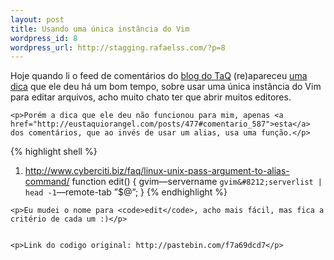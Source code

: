 ```yaml
--- 
layout: post
title: Usando uma única instância do Vim
wordpress_id: 8
wordpress_url: http://stagging.rafaelss.com/?p=8
---
```

<p>Hoje quando li o feed de comentários do <a href="http://eustaquiorangel.com/">blog do TaQ</a> (re)apareceu <a href="http://eustaquiorangel.com/posts/477">uma dica</a> que ele deu há um bom tempo, sobre usar uma única instância do Vim para editar arquivos, acho muito chato ter que abrir muitos editores.</p>


	<p>Porém a dica que ele deu não funcionou para mim, apenas <a href="http://eustaquiorangel.com/posts/477#comentario_587">esta</a> dos comentários, que ao invés de usar um alias, usa uma função.</p>


{% highlight shell %}
	<ol>
	<li>http://www.cyberciti.biz/faq/linux-unix-pass-argument-to-alias-command/
function edit() {
    gvim&#8212;servername `gvim&#8212;serverlist | head -1`&#8212;remote-tab &#8221;$@&#8221;;
}
{% endhighlight %}</li>
	</ol>


	<p>Eu mudei o nome para <code>edit</code>, acho mais fácil, mas fica a critério de cada um :)</p>


	<p>Link do codigo original: http://pastebin.com/f7a69dcd7</p>
